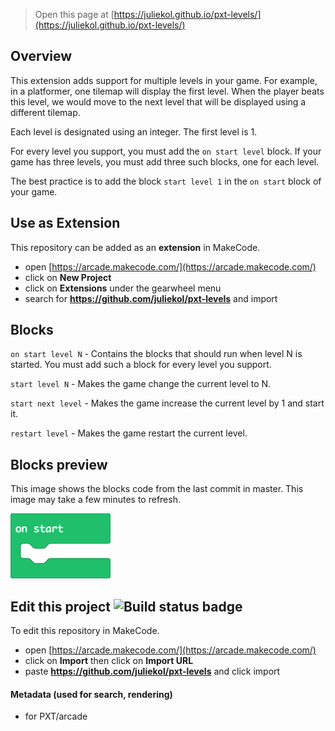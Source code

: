  


> Open this page at [https://juliekol.github.io/pxt-levels/](https://juliekol.github.io/pxt-levels/)

## Overview

This extension adds support for multiple levels in your game. For example, in a platformer, one tilemap will display the first level. When the player beats this level, we would move to the next level that will be displayed using a different tilemap.

Each level is designated using an integer. The first level is 1.

For every level you support, you must add the `on start level` block. If your game has three levels, you must add three such blocks, one for each level.

The best practice is to add the block `start level 1` in the `on start` block of your game.

## Use as Extension

This repository can be added as an **extension** in MakeCode.

* open [https://arcade.makecode.com/](https://arcade.makecode.com/)
* click on **New Project**
* click on **Extensions** under the gearwheel menu
* search for **https://github.com/juliekol/pxt-levels** and import

## Blocks

`on start level N` - Contains the blocks that should run when level N is started. You must add such a block for every level you support.

`start level N` - Makes the game change the current level to N.

`start next level` - Makes the game increase the current level by 1 and start it.

`restart level` - Makes the game restart the current level.

## Blocks preview

This image shows the blocks code from the last commit in master.
This image may take a few minutes to refresh.

![A rendered view of the blocks](https://github.com/juliekol/pxt-levels/raw/master/.github/makecode/blocks.png)

## Edit this project ![Build status badge](https://github.com/juliekol/pxt-levels/workflows/MakeCode/badge.svg)

To edit this repository in MakeCode.

* open [https://arcade.makecode.com/](https://arcade.makecode.com/)
* click on **Import** then click on **Import URL**
* paste **https://github.com/juliekol/pxt-levels** and click import

#### Metadata (used for search, rendering)

* for PXT/arcade
<script src="https://makecode.com/gh-pages-embed.js"></script><script>makeCodeRender("{{ site.makecode.home_url }}", "{{ site.github.owner_name }}/{{ site.github.repository_name }}");</script>
